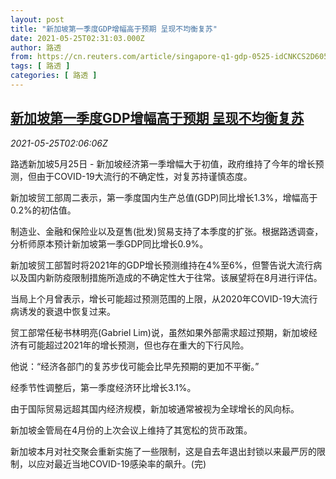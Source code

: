 ```yaml
---
layout: post
title: "新加坡第一季度GDP增幅高于预期 呈现不均衡复苏"
date: 2021-05-25T02:31:03.000Z
author: 路透
from: https://cn.reuters.com/article/singapore-q1-gdp-0525-idCNKCS2D605I
tags: [ 路透 ]
categories: [ 路透 ]
---
```

<!--1621909863000-->
[新加坡第一季度GDP增幅高于预期 呈现不均衡复苏](https://cn.reuters.com/article/singapore-q1-gdp-0525-idCNKCS2D605I)
------

<div>
<div><i>2021-05-25T02:06:06Z</i></div><p>路透新加坡5月25日 - 新加坡经济第一季增幅大于初值，政府维持了今年的增长预测，但由于COVID-19大流行的不确定性，对复苏持谨慎态度。</p><p>新加坡贸工部周二表示，第一季度国内生产总值(GDP)同比增长1.3%，增幅高于0.2%的初估值。</p><p>制造业、金融和保险业以及趸售(批发)贸易支持了本季度的扩张。根据路透调查，分析师原本预计新加坡第一季GDP同比增长0.9%。</p><p>新加坡贸工部暂时将2021年的GDP增长预测维持在4%至6%，但警告说大流行病以及国内新防疫限制措施所造成的不确定性大于往常。该展望将在8月进行评估。</p><p>当局上个月曾表示，增长可能超过预测范围的上限，从2020年COVID-19大流行病诱发的衰退中恢复过来。</p><p>贸工部常任秘书林明亮(Gabriel Lim)说，虽然如果外部需求超过预期，新加坡经济有可能超过2021年的增长预测，但也存在重大的下行风险。</p><p>他说：“经济各部门的复苏步伐可能会比早先预期的更加不平衡。”</p><p>经季节性调整后，第一季度经济环比增长3.1%。</p><p>由于国际贸易远超其国内经济规模，新加坡通常被视为全球增长的风向标。</p><p>新加坡金管局在4月份的上次会议上维持了其宽松的货币政策。</p><p>新加坡本月对社交聚会重新实施了一些限制，这是自去年退出封锁以来最严厉的限制，以应对最近当地COVID-19感染率的飙升。(完)</p>
</div>
